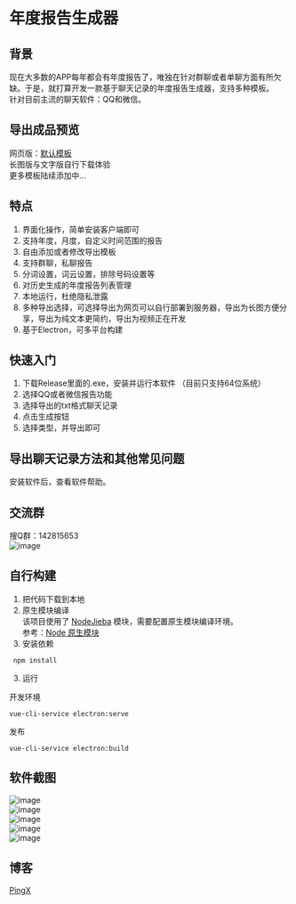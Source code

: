 # 年度报告生成器

## 背景
现在大多数的APP每年都会有年度报告了，唯独在针对群聊或者单聊方面有所欠缺。于是，就打算开发一款基于聊天记录的年度报告生成器，支持多种模板。  
针对目前主流的聊天软件：QQ和微信。
  
## 导出成品预览  
网页版：[默认模板](http://report.pingx.tech/cmx/)   
长图版与文字版自行下载体验  
更多模板陆续添加中...  

## 特点
1. 界面化操作，简单安装客户端即可
2. 支持年度，月度，自定义时间范围的报告
3. 自由添加或者修改导出模板
4. 支持群聊，私聊报告
5. 分词设置，词云设置，排除号码设置等
6. 对历史生成的年度报告列表管理
7. 本地运行，杜绝隐私泄露
8. 多种导出选择，可选择导出为网页可以自行部署到服务器，导出为长图方便分享，导出为纯文本更简约，导出为视频正在开发
9. 基于Electron，可多平台构建

## 快速入门
1. 下载Release里面的.exe，安装并运行本软件 （目前只支持64位系统）
2. 选择QQ或者微信报告功能
3. 选择导出的txt格式聊天记录
4. 点击生成按钮
5. 选择类型，并导出即可

## 导出聊天记录方法和其他常见问题
安装软件后，查看软件帮助。

## 交流群
搜Q群：142815653  
![image](https://github.com/ping-xiong/annual-report-builder/blob/master/%E9%A2%84%E8%A7%88%E5%9B%BE/qq.png)

## 自行构建
1. 把代码下载到本地
2. 原生模块编译  
该项目使用了 [NodeJieba](https://github.com/yanyiwu/nodejieba) 模块，需要配置原生模块编译环境。  
参考：[Node 原生模块](https://www.electronjs.org/zh/docs/latest/tutorial/using-native-node-modules)
3. 安装依赖
```
 npm install
```
3. 运行  

开发环境  
```
vue-cli-service electron:serve
```
发布
```
vue-cli-service electron:build
```

## 软件截图
![image](https://github.com/ping-xiong/annual-report-builder/blob/master/%E9%A2%84%E8%A7%88%E5%9B%BE/1.png)  
![image](https://github.com/ping-xiong/annual-report-builder/blob/master/%E9%A2%84%E8%A7%88%E5%9B%BE/2.png)  
![image](https://github.com/ping-xiong/annual-report-builder/blob/master/%E9%A2%84%E8%A7%88%E5%9B%BE/3.png)  
![image](https://github.com/ping-xiong/annual-report-builder/blob/master/%E9%A2%84%E8%A7%88%E5%9B%BE/4.png)  
![image](https://github.com/ping-xiong/annual-report-builder/blob/master/%E9%A2%84%E8%A7%88%E5%9B%BE/5.png)  

## 博客
[PingX](http://pingxonline.com/)